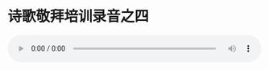 # 诗歌敬拜培训录音之四

<audio style="width: 100%;" preload="false" controls controlslist="nodownload"><source src="http://file.simai.life/audio/mp3/old/12305.mp3" type="audio/mpeg">Your browser does not support the audio element.</audio>


